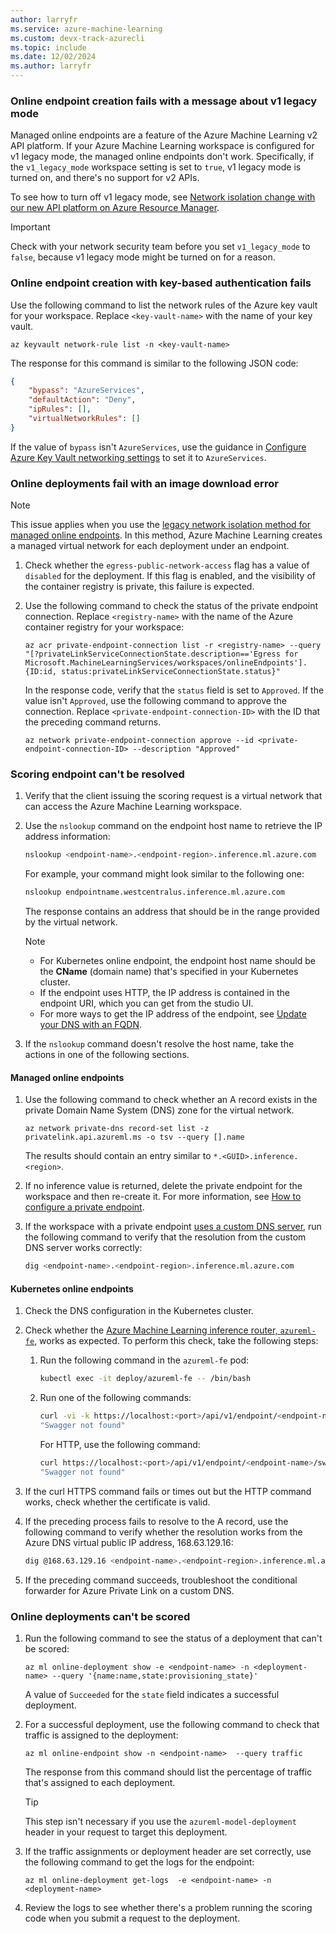 ```yaml
---
author: larryfr
ms.service: azure-machine-learning
ms.custom: devx-track-azurecli
ms.topic: include
ms.date: 12/02/2024
ms.author: larryfr
---
```


### Online endpoint creation fails with a message about v1 legacy mode

Managed online endpoints are a feature of the Azure Machine Learning v2 API platform. If your Azure Machine Learning workspace is configured for v1 legacy mode, the managed online endpoints don't work. Specifically, if the `v1_legacy_mode` workspace setting is set to `true`, v1 legacy mode is turned on, and there's no support for v2 APIs.

To see how to turn off v1 legacy mode, see [Network isolation change with our new API platform on Azure Resource Manager](../how-to-configure-network-isolation-with-v2.md).

> [!IMPORTANT]
> Check with your network security team before you set `v1_legacy_mode` to `false`, because v1 legacy mode might be turned on for a reason.

### Online endpoint creation with key-based authentication fails

Use the following command to list the network rules of the Azure key vault for your workspace. Replace `<key-vault-name>` with the name of your key vault.

```azurecli
az keyvault network-rule list -n <key-vault-name>
```

The response for this command is similar to the following JSON code:

```json
{
    "bypass": "AzureServices",
    "defaultAction": "Deny",
    "ipRules": [],
    "virtualNetworkRules": []
}
```

If the value of `bypass` isn't `AzureServices`, use the guidance in [Configure Azure Key Vault networking settings](/azure/key-vault/general/how-to-azure-key-vault-network-security?tabs=azure-cli) to set it to `AzureServices`.

### Online deployments fail with an image download error

> [!NOTE]
> This issue applies when you use the [legacy network isolation method for managed online endpoints](../concept-secure-online-endpoint.md#secure-outbound-access-with-legacy-network-isolation-method). In this method, Azure Machine Learning creates a managed virtual network for each deployment under an endpoint.

1. Check whether the `egress-public-network-access` flag has a value of `disabled` for the deployment. If this flag is enabled, and the visibility of the container registry is private, this failure is expected.
1. Use the following command to check the status of the private endpoint connection. Replace `<registry-name>` with the name of the Azure container registry for your workspace:

   ```azurecli
   az acr private-endpoint-connection list -r <registry-name> --query "[?privateLinkServiceConnectionState.description=='Egress for Microsoft.MachineLearningServices/workspaces/onlineEndpoints'].{ID:id, status:privateLinkServiceConnectionState.status}"
   ```

   In the response code, verify that the `status` field is set to `Approved`. If the value isn't `Approved`, use the following command to approve the connection. Replace `<private-endpoint-connection-ID>` with the ID that the preceding command returns.

   ```azurecli
   az network private-endpoint-connection approve --id <private-endpoint-connection-ID> --description "Approved"
   ```

### Scoring endpoint can't be resolved

1. Verify that the client issuing the scoring request is a virtual network that can access the Azure Machine Learning workspace.

1. Use the `nslookup` command on the endpoint host name to retrieve the IP address information:

   ```bash
   nslookup <endpoint-name>.<endpoint-region>.inference.ml.azure.com
   ```

   For example, your command might look similar to the following one:

   ```bash
   nslookup endpointname.westcentralus.inference.ml.azure.com
   ```

   The response contains an address that should be in the range provided by the virtual network.
   
   > [!NOTE]
   > - For Kubernetes online endpoint, the endpoint host name should be the **CName** (domain name) that's specified in your Kubernetes cluster. 
   > - If the endpoint uses HTTP, the IP address is contained in the endpoint URI, which you can get from the studio UI.
   > - For more ways to get the IP address of the endpoint, see [Update your DNS with an FQDN](../how-to-secure-Kubernetes-online-endpoint.md#update-your-dns-with-an-fqdn).

1. If the `nslookup` command doesn't resolve the host name, take the actions in one of the following sections.

#### Managed online endpoints

1. Use the following command to check whether an A record exists in the private Domain Name System (DNS) zone for the virtual network.

   ```azurecli
   az network private-dns record-set list -z privatelink.api.azureml.ms -o tsv --query [].name
   ```

   The results should contain an entry similar to `*.<GUID>.inference.<region>`.

1. If no inference value is returned, delete the private endpoint for the workspace and then re-create it. For more information, see [How to configure a private endpoint](/azure/container-registry/container-registry-private-link).

1. If the workspace with a private endpoint [uses a custom DNS server](../how-to-custom-dns.md), run the following command to verify that the resolution from the custom DNS server works correctly:

   ```bash
   dig <endpoint-name>.<endpoint-region>.inference.ml.azure.com
   ```

#### Kubernetes online endpoints

1. Check the DNS configuration in the Kubernetes cluster.

1. Check whether the [Azure Machine Learning inference router, `azureml-fe`](../how-to-kubernetes-inference-routing-azureml-fe.md), works as expected. To perform this check, take the following steps:

   1. Run the following command in the `azureml-fe` pod:

      ```bash
      kubectl exec -it deploy/azureml-fe -- /bin/bash
      ```

   1. Run one of the following commands:
   
      ```bash
      curl -vi -k https://localhost:<port>/api/v1/endpoint/<endpoint-name>/swagger.json
      "Swagger not found"
      ```

      For HTTP, use the following command:

      ```bash
      curl https://localhost:<port>/api/v1/endpoint/<endpoint-name>/swagger.json
      "Swagger not found"
      ```

1. If the curl HTTPS command fails or times out but the HTTP command works, check whether the certificate is valid.

1. If the preceding process fails to resolve to the A record, use the following command to verify whether the resolution works from the Azure DNS virtual public IP address, 168.63.129.16:

   ```bash
   dig @168.63.129.16 <endpoint-name>.<endpoint-region>.inference.ml.azure.com
   ```

1. If the preceding command succeeds, troubleshoot the conditional forwarder for Azure Private Link on a custom DNS.

### Online deployments can't be scored

1. Run the following command to see the status of a deployment that can't be scored:

   ```azurecli
   az ml online-deployment show -e <endpoint-name> -n <deployment-name> --query '{name:name,state:provisioning_state}' 
   ```

   A value of `Succeeded` for the `state` field indicates a successful deployment.

1. For a successful deployment, use the following command to check that traffic is assigned to the deployment:

   ```azurecli
   az ml online-endpoint show -n <endpoint-name>  --query traffic
   ```

   The response from this command should list the percentage of traffic that's assigned to each deployment.

   > [!TIP]
   > This step isn't necessary if you use the `azureml-model-deployment` header in your request to target this deployment.

1. If the traffic assignments or deployment header are set correctly, use the following command to get the logs for the endpoint:

   ```azurecli
   az ml online-deployment get-logs  -e <endpoint-name> -n <deployment-name> 
   ```

1. Review the logs to see whether there's a problem running the scoring code when you submit a request to the deployment.
